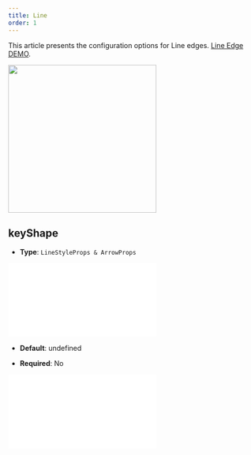 ```yaml
---
title: Line
order: 1
---
```


This article presents the configuration options for Line edges. [Line Edge DEMO](/en/examples/item/defaultEdges/#line).

<img src="https://mdn.alipayobjects.com/huamei_qa8qxu/afts/img/A*hi4cS7buP60AAAAAAAAAAAAADmJ7AQ/original" width=300 />

## keyShape

- **Type**: `LineStyleProps & ArrowProps`

<embed src="../../../common/ArrowStyle.en.md"></embed>

- **Default**: undefined

- **Required**: No

<embed src="../../../common/EdgeShapeStyles.en.md"></embed>
